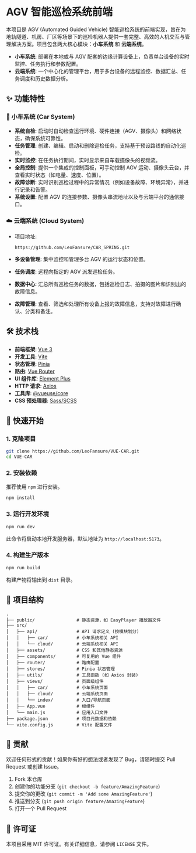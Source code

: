 # AGV 智能巡检系统前端

本项目是 AGV (Automated Guided Vehicle) 智能巡检系统的前端实现，旨在为地轨隧道、机房、厂区等场景下的巡检机器人提供一套完整、高效的人机交互与管理解决方案。项目包含两大核心模块：**小车系统** 和 **云端系统**。

- **小车系统**: 部署在本地或与 AGV 配套的边缘计算设备上，负责单台设备的实时监控、任务执行和参数配置。
- **云端系统**: 一个中心化的管理平台，用于多台设备的远程监控、数据汇总、任务调度和历史数据分析。

## ✨ 功能特性

### 🚗 小车系统 (Car System)

- **系统自检**: 启动时自动检查运行环境、硬件连接（AGV、摄像头）和网络状态，确保系统可靠性。
- **任务管理**: 创建、编辑、启动和删除巡检任务，支持基于预设路线的自动化巡检。
- **实时监控**: 在任务执行期间，实时显示来自车载摄像头的视频流。
- **全局控制**: 提供一个集成的控制面板，可手动控制 AGV 运动、摄像头云台，并查看实时状态（如电量、速度、位置）。
- **故障诊断**: 实时识别巡检过程中的异常情况（例如设备故障、环境异常），并进行记录和告警。
- **系统设置**: 配置 AGV 的连接参数、摄像头串流地址以及与云端平台的通信接口。

### ☁️ 云端系统 (Cloud System)

- 项目地址: 
    ```
    https://github.com/LeoFansure/CAR_SPRING.git
    ```

- **多设备管理**: 集中监控和管理多台 AGV 的运行状态和位置。
- **任务调度**: 远程向指定的 AGV 派发巡检任务。
- **数据中心**: 汇总所有巡检任务的数据，包括巡检日志、拍摄的图片和识别出的故障信息。
- **故障管理**: 查看、筛选和处理所有设备上报的故障信息，支持对故障进行确认、分类和备注。

## 🛠️ 技术栈

- **前端框架**: [Vue 3](https://vuejs.org/)
- **开发工具**: [Vite](https://vitejs.dev/)
- **状态管理**: [Pinia](https://pinia.vuejs.org/)
- **路由**: [Vue Router](https://router.vuejs.org/)
- **UI 组件库**: [Element Plus](https://element-plus.org/)
- **HTTP 请求**: [Axios](https://axios-http.com/)
- **工具库**: [@vueuse/core](https://vueuse.org/)
- **CSS 预处理器**: [Sass/SCSS](https://sass-lang.com/)

## 🚀 快速开始

### 1. 克隆项目

```bash
git clone https://github.com/LeoFansure/VUE-CAR.git
cd VUE-CAR
```

### 2. 安装依赖

推荐使用 `npm` 进行安装。

```bash
npm install
```

### 3. 运行开发环境

```bash
npm run dev
```

此命令将启动本地开发服务器，默认地址为 `http://localhost:5173`。

### 4. 构建生产版本

```bash
npm run build
```

构建产物将输出到 `dist` 目录。

## 📁 项目结构

```
.
├── public/                # 静态资源，如 EasyPlayer 播放器文件
├── src/
│   ├── api/               # API 请求定义 (按模块划分)
│   │   ├── car/           # 小车系统相关 API
│   │   └── cloud/         # 云端系统相关 API
│   ├── assets/            # CSS 和其他静态资源
│   ├── components/        # 可复用的 Vue 组件
│   ├── router/            # 路由配置
│   ├── stores/            # Pinia 状态管理
│   ├── utils/             # 工具函数 (如 Axios 封装)
│   ├── views/             # 页面级组件
│   │   ├── car/           # 小车系统页面
│   │   ├── cloud/         # 云端系统页面
│   │   └── index/         # 入口/导航页面
│   ├── App.vue            # 根组件
│   └── main.js            # 应用入口文件
├── package.json           # 项目元数据和依赖
└── vite.config.js         # Vite 配置文件
```

## 🤝 贡献

欢迎任何形式的贡献！如果你有好的想法或者发现了 Bug，请随时提交 Pull Request 或创建 Issue。

1.  Fork 本仓库
2.  创建你的功能分支 (`git checkout -b feature/AmazingFeature`)
3.  提交你的更改 (`git commit -m 'Add some AmazingFeature'`)
4.  推送到分支 (`git push origin feature/AmazingFeature`)
5.  打开一个 Pull Request

## 📄 许可证

本项目采用 MIT 许可证。有关详细信息，请参阅 `LICENSE` 文件。
